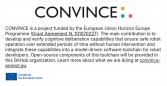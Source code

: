 ![Banner](/images/convince_logo_horizontal.png)

CONVINCE is a project funded by the European Union Horizon Europe Programme ([Grant Agreement N. 101070227](https://cordis.europa.eu/project/id/101070227)). The main contribution is to develop and verify cognitive deliberation capabilities that ensure safe robot operation over extended periods of time without human intervention and integrate these capabilities into a model-driven software toolchain for robot developers. Open-source components of this toolchain will be provided in this GitHub organization. Learn more about what we are doing at [convince-project.eu](https://convince-project.eu/).

![Funded by EU logo](/images/funded_by_EU_logo.png)
